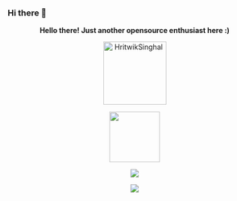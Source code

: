 ### Hi there 👋

<!--
**HritwikSinghal/HritwikSinghal** is a ✨ _special_ ✨ repository because its `README.md` (this file) appears on your GitHub profile.

Here are some ideas to get you started:

- 🔭 I’m currently working on ...
- 🌱 I’m currently learning ...
- 👯 I’m looking to collaborate on ...
- 🤔 I’m looking for help with ...
- 💬 Ask me about ...
- 📫 How to reach me: ...
- 😄 Pronouns: ...
- ⚡ Fun fact: ...
-->

<p align="center"><strong>Hello there! Just another opensource enthusiast here :)</strong></p>
<p align="center"><img width="125" src="https://komarev.com/ghpvc/?username=HritwikSinghal&style=flat-square" alt="HritwikSinghal"></p>
<p align="center"><img width="100" src="https://github.githubassets.com/images/mona-whisper.gif"></p>
<p align="center"><a href="https://github.com/HritwikSinghal"><img src="https://github-readme-stats.vercel.app/api?username=HritwikSinghal&show_icons=true&theme=highcontrast"></a></p>
<p align="center"><a href="https://github.com/HritwikSinghal"><img src="https://github-readme-stats.vercel.app/api/top-langs/?username=HritwikSinghal&theme=highcontrast&layout=compact"></a></p>

